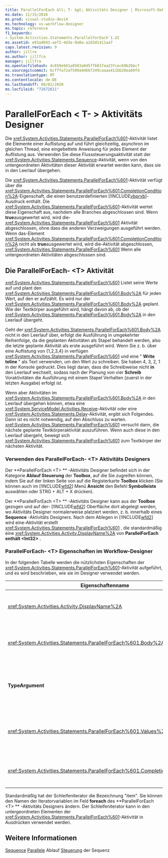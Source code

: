 ```yaml
---
title: ParallelForEach &lt; T- &gt; Aktivitäts Designer | Microsoft-Dokumentation
ms.date: 11/15/2016
ms.prod: visual-studio-dev14
ms.technology: vs-workflow-designer
ms.topic: reference
f1_keywords:
- System.Activities.Statements.ParallelForEach`1.UI
ms.assetid: e93a4843-aef2-4d3e-9a0a-a2d3d1411aa7
caps.latest.revision: 9
author: jillre
ms.author: jillfra
manager: jillfra
ms.openlocfilehash: 4c659e941a8503a0d5ff601fea23fcec69b2bbcf
ms.sourcegitcommit: 6cfffa72af599a9d667249caaaa411bb28ea69fd
ms.translationtype: MT
ms.contentlocale: de-DE
ms.lasthandoff: 09/02/2020
ms.locfileid: "72672611"
---
```

# <a name="parallelforeachlttgt-activity-designer"></a>ParallelForEach &lt; T- &gt; Aktivitäts Designer
Die <xref:System.Activities.Statements.ParallelForEach%601>-Aktivität listet die Elemente einer Auflistung auf und führt gleichzeitig, asynchron im gleichen Thread, eine eingebettete Anweisung für jedes Element der Auflistung aus. Verwenden Sie diese Flusssteuerungsaktivität statt der <xref:System.Activities.Statements.Sequence>-Aktivität, wenn von den untergeordneten Aktivitäten dieser Aktivität erwartet werden kann, dass sie in den Leerlauf übergehen.

 Die <xref:System.Activities.Statements.ParallelForEach%601>-Aktivität verfügt über die <xref:System.Activities.Statements.ParallelForEach%601.CompletionCondition%2A>-Eigenschaft, die einen benutzerdefinierten [!INCLUDE[vbprvb](../includes/vbprvb-md.md)]-Ausdruck enthält. Die <xref:System.Activities.Statements.ParallelForEach%601>-Aktivität wertet diese Eigenschaft aus, nachdem alle Branches abgeschlossen sind. Wenn **true**ausgewertet wird, wird die- <xref:System.Activities.Statements.ParallelForEach%601> Aktivität abgeschlossen, ohne dass die anderen Verzweigungen ausgeführt werden. Wenn das-Element <xref:System.Activities.Statements.ParallelForEach%601.CompletionCondition%2A> nicht als **true**ausgewertet wird, wird die-Aktivität abgeschlossen, <xref:System.Activities.Statements.ParallelForEach%601> Wenn alle untergeordneten Aktivitäten abgeschlossen sind.

## <a name="the-parallelforeacht-activity"></a>Die ParallelForEach- \<T> Aktivität
 <xref:System.Activities.Statements.ParallelForEach%601> Listet seine Werte auf und plant den <xref:System.Activities.Statements.ParallelForEach%601.Body%2A> für jeden Wert, auf den er aufzählt. Es wird nur der <xref:System.Activities.Statements.ParallelForEach%601.Body%2A> geplant. Wie der Textkörper ausgeführt wird, hängt davon ab, ob der <xref:System.Activities.Statements.ParallelForEach%601.Body%2A> in den Leerlauf übergeht.

 Geht der <xref:System.Activities.Statements.ParallelForEach%601.Body%2A> nicht in den Leerlauf über, erfolgt die Ausführung in umgekehrter Reihenfolge, da die geplanten Aktivitäten als Stapel behandelt werden, also die letzte geplante Aktivität als erste ausgeführt wird. Wenn Sie z. b. über eine Auflistung von {1,2,3,4} in verfügen <xref:System.Activities.Statements.ParallelForEach%601> und eine " **Write teline** " als Text verwenden, um den Wert zu schreiben. Sie haben 4, 3, 2, 1 in der Konsole gedruckt. Dies liegt daran, dass die Schreibweise nicht **in** den Leerlauf wechselt, sodass nach der Planung von vier **Schreib** Voraktivitäten die Ausführung mit einem Stapel Verhalten (zuerst in der letzten Ausgabe) erfolgt ist.

 Wenn aber Aktivitäten im <xref:System.Activities.Statements.ParallelForEach%601.Body%2A> in den Leerlauf übergehen können, etwa eine <xref:System.ServiceModel.Activities.Receive>-Aktivität oder eine <xref:System.Activities.Statements.Delay>-Aktivität, ergibt sich Folgendes. Dann ist es nicht notwendig, auf den Abschluss zu warten. <xref:System.Activities.Statements.ParallelForEach%601> versucht dann, die nächste geplante Textkörperaktivität auszuführen. Wenn auch diese in den Leerlauf übergeht, bewegt sich <xref:System.Activities.Statements.ParallelForEach%601> zum Textkörper der nächsten Aktivität.

### <a name="using-the-parallelforeacht-activity-designer"></a>Verwenden des ParallelForEach- \<T> Aktivitäts Designers
 Der **ParallelForEach \<T> ** -Aktivitäts Designer befindet sich in der Kategorie **Ablauf Steuerung** der **Toolbox**, auf die Sie zugreifen können, indem Sie auf der linken Seite von auf die Registerkarte **Toolbox** klicken (Sie können auch im [!INCLUDE[wfd2](../includes/wfd2-md.md)] Menü **Ansicht** den Befehl **Symbolleiste** auswählen oder STRG + ALT + X drücken).

 Der **ParallelForEach \<T> ** -Aktivitäts Designer kann aus der **Toolbox** gezogen und auf der- [!INCLUDE[wfd2](../includes/wfd2-md.md)] Oberfläche dort abgelegt werden, wo Aktivitäts Designer normalerweise platziert werden, z. b. innerhalb eines **Sequence** -Aktivitäts Designers. Nach dem Ablegen in [!INCLUDE[wfd2](../includes/wfd2-md.md)] wird eine-Aktivität erstellt <xref:System.Activities.Statements.ParallelForEach%601> , die standardmäßig eine <xref:System.Activities.Activity.DisplayName%2A> von **ParallelForEach enthält \<Int32> .**

### <a name="parallelforeacht-properties-in-the-workflow-designer"></a>ParallelForEach- \<T> Eigenschaften im Workflow-Designer
 In der folgenden Tabelle werden die nützlichsten Eigenschaften der <xref:System.Activities.Statements.ParallelForEach%601>-Aktivität aufgeführt, und es wird beschrieben, wie sie im Designer verwendet werden.

|Eigenschaftenname|Erforderlich|Verbrauch|
|-------------------|--------------|-----------|
|<xref:System.Activities.Activity.DisplayName%2A>|Falsch|Gibt den benutzerfreundlichen Anzeigenamen des Aktivitätsdesigners im Header an. Der Standardwert ist **ParallelForEach \<Int32> **. Der Wert kann optional im **Eigenschaften** Raster oder direkt im Header des Aktivitäts Designers bearbeitet werden.|
|<xref:System.Activities.Statements.ParallelForEach%601.Body%2A>|Falsch|Die Aktivität, die für jedes Element in der Auflistung ausgeführt werden soll. Um die-Aktivität hinzuzufügen, legen Sie <xref:System.Activities.Statements.ParallelForEach%601.Body%2A> eine Aktivität aus der Toolbox in das Feld **Body** mit dem Hinweis Text "Aktivität hier ablegen" des **ParallelForEach \<T> ** -Aktivitäts Designers ab.|
|**TypeArgument**|Richtig|Der Typ der Elemente in der Auflistung, die <xref:System.Activities.Statements.ParallelForEach%601.Values%2A> durch den generischen Parameter *T*angegeben werden. Standardmäßig ist **TypeArgument** auf **Int32**festgelegt. Um den Typ T im **ParallelForEach \<T> ** -Aktivitäts Designer zu ändern, ändern Sie den Wert des Kombinations Felds **TypeArgument** im Eigenschaften Raster.|
|<xref:System.Activities.Statements.ParallelForEach%601.Values%2A>|Richtig|Die Auflistung, deren Elemente durchlaufen werden. Um den festzulegen, geben Sie im Feld <xref:System.Activities.Statements.ParallelForEach%601.Values%2A> [!INCLUDE[vbprvb](../includes/vbprvb-md.md)] **Werte** des **ForEach \<T> ** -Aktivitäts Designers im Feld mit dem Hinweis Text "VB-Ausdruck eingeben" oder im Feld " **Werte** " im **Eigenschaften** Fenster einen-Ausdruck ein.|
|<xref:System.Activities.Statements.ParallelForEach%601.CompletionCondition%2A>||Die Auswertung erfolgt nach Abschluss der einzelnen Iterationen. Ergibt die Auswertung True, werden die geplanten ausstehenden Iterationen abgebrochen. Wenn diese Eigenschaft nicht festgelegt ist, werden alle geplanten Anweisungen bis zur Beendigung ausgeführt.|

 Standardmäßig hat der Schleifeniterator die Bezeichnung "item". Sie können den Namen der Iteratorvariablen im Feld **foreach** des **ParallelForEach \<T> ** -Aktivitäts Designers ändern. Der Schleifeniterator kann in den untergeordneten Elementen der <xref:System.Activities.Statements.ParallelForEach%601>-Aktivität in Ausdrücken verwendet werden.

## <a name="see-also"></a>Weitere Informationen
 [Sequence](../workflow-designer/sequence-activity-designer.md) [Parallele](../workflow-designer/parallel-activity-designer.md) Ablauf [Steuerung](../workflow-designer/control-flow-activity-designers.md) der Sequenz